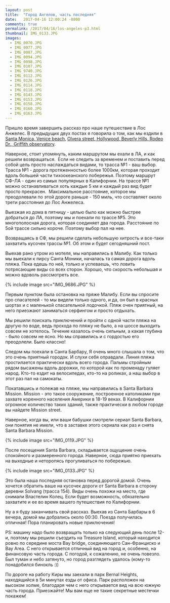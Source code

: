 ```yaml
---
layout: post
title:  "Город Ангелов, часть последняя"
date:   2017-04-16 12:00:24 -0800
comments: true
permalink: /2017/04/16/los-angeles-p3.html
thumbnail: IMG_0133.JPG
images:
  - IMG_0070.JPG
  - IMG_0077.JPG
  - IMG_0087.JPG
  - IMG_0094.JPG
  - IMG_0098.JPG
  - IMG_0107.JPG
  - IMG_9740.JPG
  - IMG_0112.JPG
  - IMG_0126.JPG
  - IMG_0114.JPG
  - IMG_0118.JPG
  - IMG_0143.JPG
  - IMG_0153.JPG
  - IMG_0158.JPG
  - IMG_0160.JPG
  - IMG_0163.JPG
---
```


Пришло время завершить рассказ про наше путешествие в Лос Анжелес.
В предыдущих двух постах я говорила о том, как мы ездили в<a href="http://karmelalla.com/2017/04/12/los-angeles-p1.html" target="_blank"> Santa Monica, Venice beach</a>, <a href="http://karmelalla.com/2017/04/14/los-angeles-p2.html" target="_blank">Olvera street, Hollywood, Beverly Hills, Rodeo Dr., Griffith observatory</a>.

<!--separate-->
Наверное, стоит упомянуть, каким маршрутом мы ехали в ЛА, и как решили возвращаться. 
Если не следить за временем и поставить перед собой цель просто наслаждаться видами, то трасса №1 - ваш выбор. Трасса №1 - дорога протяженностью более 1000км, которая проходит вдоль большей части тихоокеанского побережья. Поэтому маршрут СФ-ЛА - один из самых популярных в Калифорнии. На трассе №1 можно останавливаться хоть каждые 5 км и каждый раз вид будет просто прекрасен. 
Максимальное расстояние, которое мы преодолевали по этой дороге раньше - 150 миль, что составляет около трети расстояния до Лос Анжелеса. 

Выезжая из дома в пятницу - целью было как можно быстрее добраться до ЛА, поэтому мы и поехали по трассе №5. Это многополосная дорога, которая соединяет два города. Расстояние по 5ой трассе сильно короче. Поэтому выбор пал на нее. 

Возвращаясь в СФ, мы решили сделать небольшую хитрость и все-таки захватить кусочек трассы №1. Об этом и будет сегодняшний пост.

Выехав рано утром из мотеля, мы направились в Малибу. Как только мы выехали к пирсу Санта Моники, началась та самая дорога вдоль пляжа. Пока едешь по ней, только и успеваешь, что ловить потрясающие виды со всех сторон. Хорошо, что скорость небольшая и можно вдоволь рассмотреть все.

{% include image src="IMG_9686.JPG" %}

Первым пунктом была остановка на пряже Малибу. Если вы спросите про спасателей - то мы видели только одного, и да, он был в красных шортах и с маленькой спасательной лодочкой. Пляж очен приятный, на него приезжают заниматься серфингом и просто отдыхать.

Мы решили поискать приключений и пройти с одной части пляжа на другую по воде, ведь прохода по пляжу не было, а на шоссе выходить совсем не хотелось. Течение казалось очень сильным, а какая глубина - было совсем не ясно. Но мы справились и с гордостью его преодолели. Было классно!

Следом мы поехали в Санта Барбару, Я очень много слышала о том, что это очень приятный городок. И слухи себя оправдали. Линия пляжа простилается практически вдоль всего города. Пальмы стройным рядом высажены вдоль дорожки, по которой как по променаду гуляет народ. Кто-то ездит на велосипедах, кто-то на роликах, а наш выбор в этот раз пал на самокаты.

Покатавшись и полежав на пляже, мы направились в Santa Barbara Mission. Mission - это такое сооружение, построенное католиками при захвате коренного населения Америки в 18-19 веках. В Калифорнии огромное количество таких зданий, также практически в любом городе вы найдете Mission street. 

Наверное, когда вы, или ваши бабушки смотрели сериал Santa Barbara, они понятия не имели, что в заставке этого сериала как раз и снята Santa Barbara Mission.

{% include image src="IMG_0119.JPG" %}

После посещения Santa Barbara, складывается ощущение очень спокойного и размеренного города. Наверное, сюда приятно приехать на выходные и неторопясь прогуливаться по побережью. 

{% include image src="IMG_0133.JPG" %}

Это была наша последняя остановка перед дорогой домой. Очень хочется обратить ваше на кусочек дороги от Santa Barbara в сторону деревни Solvang (трасса 154). Виды очень похожи на место, где снимали Властелин Колец. Если будет возможность, обязательно захватите и ее во время вашего путешествия по Калифорнии.

Ну а я буду заканчивать свой рассказ. Выехав из Санта Барбары в 6 вечера, домой мы добрались около 00:30. Поезда получилась отличная! Пора планировать новые приключения!

PS: машину надо было возвращать только на следующий день после 12-и, поэтому мы решили съездить на Treasure Island, который находится ровно по середине моста Bay bridge, соединяющего Сан-Франциско и Bay Area. С него открывается отличный вид на город и, особенно, на финансовую часть города. С погодой, к сожалению, не очень повезло. Был туман и небо затянуто, но город разглядеть удалось (кому-то понадобился бинокль :))

По дороге на работу Киры мы заехали в парк Bernal Heights, находящийся в 5и минутах езды от офиса.
Парк расположен на высоком холме, благодаря чем с него открывается вид на всю южную часть города.
Приезжайте! Мы вам еще не такие секретные местечки покажем!


